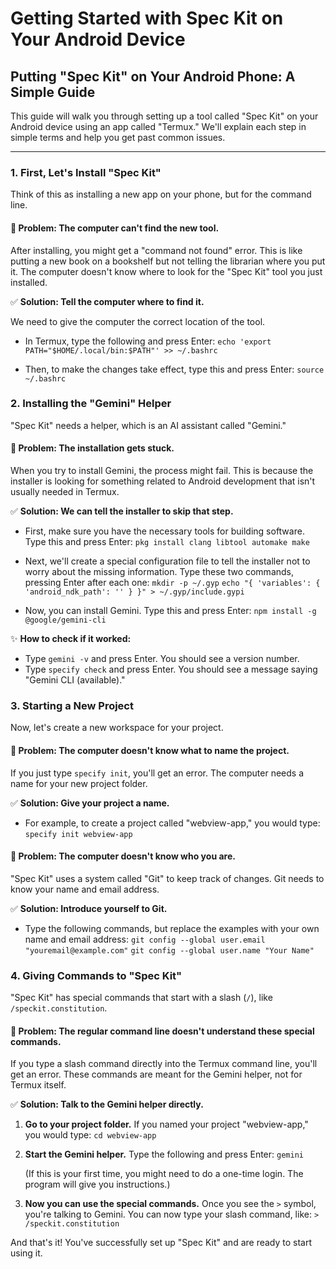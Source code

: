 # Getting Started with Spec Kit on Your Android Device

## Putting "Spec Kit" on Your Android Phone: A Simple Guide

This guide will walk you through setting up a tool called "Spec Kit" on your Android device using an app called "Termux." We'll explain each step in simple terms and help you get past common issues.

---

### 1. First, Let's Install "Spec Kit"

Think of this as installing a new app on your phone, but for the command line.

#### 🐛 Problem: The computer can't find the new tool.

After installing, you might get a "command not found" error. This is like putting a new book on a bookshelf but not telling the librarian where you put it. The computer doesn't know where to look for the "Spec Kit" tool you just installed.

✅ **Solution: Tell the computer where to find it.**

We need to give the computer the correct location of the tool.

- In Termux, type the following and press Enter:
  `echo 'export PATH="$HOME/.local/bin:$PATH"' >> ~/.bashrc`

- Then, to make the changes take effect, type this and press Enter:
  `source ~/.bashrc`

### 2. Installing the "Gemini" Helper

"Spec Kit" needs a helper, which is an AI assistant called "Gemini."

#### 🐛 Problem: The installation gets stuck.

When you try to install Gemini, the process might fail. This is because the installer is looking for something related to Android development that isn't usually needed in Termux.

✅ **Solution: We can tell the installer to skip that step.**

- First, make sure you have the necessary tools for building software. Type this and press Enter:
  `pkg install clang libtool automake make`

- Next, we'll create a special configuration file to tell the installer not to worry about the missing information. Type these two commands, pressing Enter after each one:
  `mkdir -p ~/.gyp`
  `echo "{ 'variables': { 'android_ndk_path': '' } }" > ~/.gyp/include.gypi`

- Now, you can install Gemini. Type this and press Enter:
  `npm install -g @google/gemini-cli`

✨ **How to check if it worked:**

- Type `gemini -v` and press Enter. You should see a version number.
- Type `specify check` and press Enter. You should see a message saying "Gemini CLI (available)."

### 3. Starting a New Project

Now, let's create a new workspace for your project.

#### 🐛 Problem: The computer doesn't know what to name the project.

If you just type `specify init`, you'll get an error. The computer needs a name for your new project folder.

✅ **Solution: Give your project a name.**

- For example, to create a project called "webview-app," you would type:
  `specify init webview-app`

#### 🐛 Problem: The computer doesn't know who you are.

"Spec Kit" uses a system called "Git" to keep track of changes. Git needs to know your name and email address.

✅ **Solution: Introduce yourself to Git.**

- Type the following commands, but replace the examples with your own name and email address:
  `git config --global user.email "youremail@example.com"`
  `git config --global user.name "Your Name"`

### 4. Giving Commands to "Spec Kit"

"Spec Kit" has special commands that start with a slash (`/`), like `/speckit.constitution`.

#### 🐛 Problem: The regular command line doesn't understand these special commands.

If you type a slash command directly into the Termux command line, you'll get an error. These commands are meant for the Gemini helper, not for Termux itself.

✅ **Solution: Talk to the Gemini helper directly.**

1.  **Go to your project folder.** If you named your project "webview-app," you would type:
    `cd webview-app`

2.  **Start the Gemini helper.** Type the following and press Enter:
    `gemini`

    (If this is your first time, you might need to do a one-time login. The program will give you instructions.)

3.  **Now you can use the special commands.** Once you see the `>` symbol, you're talking to Gemini. You can now type your slash command, like:
    `> /speckit.constitution`

And that's it! You've successfully set up "Spec Kit" and are ready to start using it.
